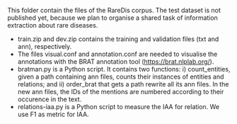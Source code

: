 This folder contain the files of the RareDis corpus. The test dataset is not published yet, because we plan to organise a shared task of information extraction about rare diseases.
- train.zip and dev.zip contains the training and validation files (txt and ann), respectively.
- The files visual.conf and annotation.conf are needed to visualise the annotations with the BRAT annotation tool (https://brat.nlplab.org/).
- bratman.py is a Python script. It contains two functions: i) count_entities, given a path containing ann files, counts their instances of entities and relations; and ii) order_brat that gets a path rewrite all its ann files. In the new ann files, the IDs of the mentions are numbered according to their occurence in the text.
- relations-iaa.py is a Python script to measure the IAA for relation. We use F1 as metric for IAA.
